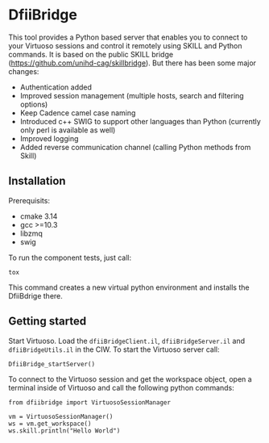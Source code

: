 DfiiBridge
==========

This tool provides a Python based server that enables you to connect to your Virtuoso sessions and control it remotely using SKILL and Python commands.
It is based on the public SKILL bridge (https://github.com/unihd-cag/skillbridge).
But there has been some major changes:

- Authentication added
- Improved session management (multiple hosts, search and filtering options)
- Keep Cadence camel case naming
- Introduced c++ SWIG to support other languages than Python (currently only perl is available as well)
- Improved logging
- Added reverse communication channel (calling Python methods from Skill)

Installation
------------

Prerequisits:

- cmake 3.14
- gcc >=10.3
- libzmq
- swig

To run the component tests, just call:
```
tox
```

This command creates a new virtual python environment and installs the DfiiBdrige there.

Getting started
---------------

Start Virtuoso.
Load the `dfiiBridgeClient.il`, `dfiiBridgeServer.il` and `dfiiBridgeUtils.il` in the CIW.
To start the Virtuoso server call:
```
DfiiBridge_startServer()
```

To connect to the Virtuoso session and get the workspace object, open a terminal inside of Virtuoso
and call the following python commands:

```
from dfiibridge import VirtuosoSessionManager

vm = VirtuosoSessionManager()
ws = vm.get_workspace()
ws.skill.println("Hello World")
```
